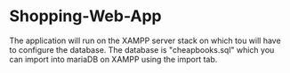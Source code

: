 # Shopping-Web-App
The application will run on the XAMPP server stack on which tou will have to configure the database. The database is "cheapbooks.sql" which you can import into mariaDB on XAMPP using the import tab.
